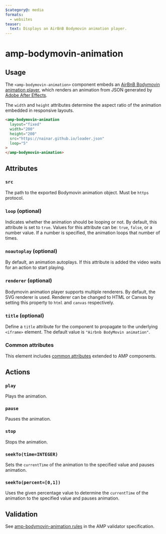 ```yaml
---
$category@: media
formats:
  - websites
teaser:
  text: Displays an AirBnB Bodymovin animation player.
---
```


<!---
Copyright 2018 The AMP HTML Authors. All Rights Reserved.

Licensed under the Apache License, Version 2.0 (the "License");
you may not use this file except in compliance with the License.
You may obtain a copy of the License at

      http://www.apache.org/licenses/LICENSE-2.0

Unless required by applicable law or agreed to in writing, software
distributed under the License is distributed on an "AS-IS" BASIS,
WITHOUT WARRANTIES OR CONDITIONS OF ANY KIND, either express or implied.
See the License for the specific language governing permissions and
limitations under the License.
-->

# amp-bodymovin-animation

## Usage

The `<amp-bodymovin-animation>` component embeds an [AirBnB Bodymovin animation player](http://airbnb.io/lottie/), which renders an animation from JSON generated by [Adobe After Effects](https://www.adobe.com/products/aftereffects.html).

The `width` and `height` attributes determine the aspect ratio of the animation embedded in responsive layouts.

```html
<amp-bodymovin-animation
  layout="fixed"
  width="200"
  height="200"
  src="https://nainar.github.io/loader.json"
  loop="5"
>
</amp-bodymovin-animation>
```

## Attributes

### `src`

The path to the exported Bodymovin animation object. Must be `https` protocol.

### `loop` (optional)

Indicates whether the animation should be looping or not. By default, this
attribute is set to `true`. Values for this attribute can be: `true`, `false`,
or a number value. If a number is specified, the animation loops that number of
times.

### `noautoplay` (optional)

By default, an animation autoplays. If this attribute is added the video waits
for an action to start playing.

### `renderer` (optional)

Bodymovin animation player supports multiple renderers. By default, the SVG
renderer is used. Renderer can be changed to HTML or Canvas by setting this
property to `html` and `canvas` respectively.

### `title` (optional)

Define a `title` attribute for the component to propagate to the underlying `<iframe>` element. The default value is `"Airbnb BodyMovin animation"`.

### Common attributes

This element includes [common attributes](https://amp.dev/documentation/guides-and-tutorials/learn/common_attributes)
extended to AMP components.

## Actions

### `play`

Plays the animation.

### `pause`

Pauses the animation.

### `stop`

Stops the animation.

### `seekTo(time=INTEGER)`

Sets the `currentTime` of the animation to the specified value and pauses
animation.

### `seekTo(percent=[0,1])`

Uses the given percentage value to determine the `currentTime` of the animation
to the specified value and pauses animation.

## Validation

See [amp-bodymovin-animation rules](validator-amp-bodymovin-animation.protoascii) in the AMP validator specification.

